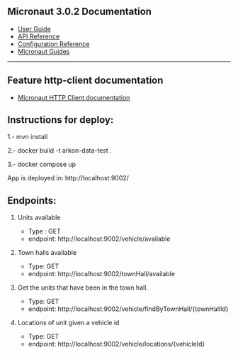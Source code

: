 ## Micronaut 3.0.2 Documentation

- [User Guide](https://docs.micronaut.io/3.0.2/guide/index.html)
- [API Reference](https://docs.micronaut.io/3.0.2/api/index.html)
- [Configuration Reference](https://docs.micronaut.io/3.0.2/guide/configurationreference.html)
- [Micronaut Guides](https://guides.micronaut.io/index.html)
---

## Feature http-client documentation

- [Micronaut HTTP Client documentation](https://docs.micronaut.io/latest/guide/index.html#httpClient)

## Instructions for deploy:


1.-  mvn install  

2.- docker build -t arkon-data-test .

3.- docker compose up 

App is deployed in: http://localhost:9002/

## Endpoints: 

1.  Units available 

	- Type : GET 
	- endpoint: http://localhost:9002/vehicle/available

2.  Town halls available 
	
	- Type: GET
	- endpoint: http://localhost:9002/townHall/available

3.  Get the units that have been in the town hall.  
 	
	- Type: GET
	- endpoint: http://localhost:9002/vehicle/findByTownHall/{townHallId}

4. Locations of unit given a vehicle id 
	
	- Type: GET
	- endpoint: http://localhost:9002/vehicle/locations/{vehicleId}
